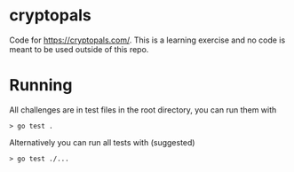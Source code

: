 # cryptopals
Code for https://cryptopals.com/. This is a learning exercise and no code is meant to be used outside of this repo. 

# Running
All challenges are in test files in the root directory, you can run them with 

```
> go test .
```
Alternatively you can run all tests with (suggested)

```
> go test ./...
```
